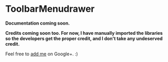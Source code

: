 ToolbarMenudrawer
=================

**Documentation coming soon.**

**Credits coming soon too. For now, I have manually imported the libraries so the developers get the proper credit, and I don't take any undeserved credit.**

Feel free to [add me](https://plus.google.com/+KylerJeffrey/) on Google+. :)
